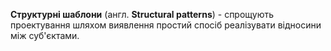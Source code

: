 **Структурні шаблони** (англ. **Structural patterns**) - спрощують проектування шляхом виявлення
простий спосіб реалізувати відносини між суб'єктами.